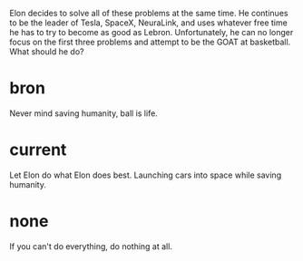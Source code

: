Elon decides to solve all of these problems at the same time. He continues to be the leader of Tesla, SpaceX, NeuraLink, and uses whatever free time he has to try to become as good as Lebron. Unfortunately, he can no longer focus on the first three problems and attempt to be the GOAT at basketball. What should he do?

# bron
Never mind saving humanity, ball is life.

# current
Let Elon do what Elon does best. Launching cars into space while saving humanity.

# none
If you can't do everything, do nothing at all.
